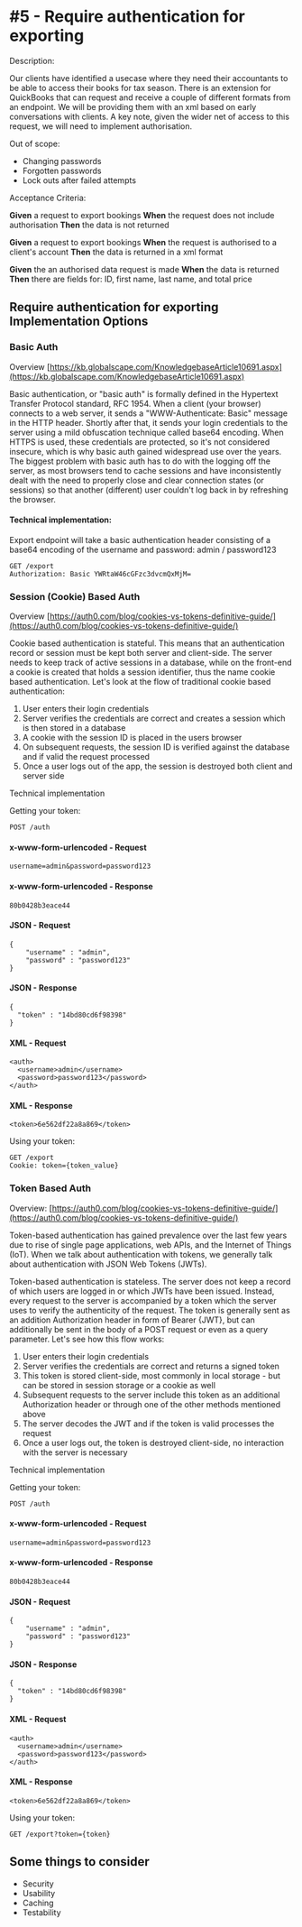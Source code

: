 # #5 - Require authentication for exporting

Description:

Our clients have identified a usecase where they need their accountants to be able to access their books for tax season. There is an extension for QuickBooks that can request and receive a couple of different formats from an endpoint. We will be providing them with an xml based on early conversations with clients. A key note, given the wider net of access to this request, we will need to implement authorisation.

Out of scope:

- Changing passwords
- Forgotten passwords
- Lock outs after failed attempts

Acceptance Criteria:

**Given** a request to export bookings
**When** the request does not include authorisation
**Then** the data is not returned

**Given** a request to export bookings
**When** the request is authorised to a client's account
**Then** the data is returned in a xml format

**Given** the an authorised data request is made
**When** the data is returned
**Then** there are fields for: ID, first name, last name, and total price

## Require authentication for exporting Implementation Options

### Basic Auth

Overview [https://kb.globalscape.com/KnowledgebaseArticle10691.aspx](https://kb.globalscape.com/KnowledgebaseArticle10691.aspx)

Basic authentication, or "basic auth" is formally defined in the Hypertext Transfer Protocol standard, RFC 1954. When a client (your browser) connects to a web server, it sends a "WWW-Authenticate: Basic" message in the HTTP header. Shortly after that, it sends your login credentials to the server using a mild obfuscation technique called base64 encoding. When HTTPS is used, these credentials are protected, so it's not considered insecure, which is why basic auth gained widespread use over the years. The biggest problem with basic auth has to do with the logging off the server, as most browsers tend to cache sessions and have inconsistently dealt with the need to properly close and clear connection states (or sessions) so that another (different) user couldn&#39;t log back in by refreshing the browser.

#### Technical implementation:

Export endpoint will take a basic authentication header consisting of a base64 encoding of the username and password: admin / password123

```
GET /export
Authorization: Basic YWRtaW46cGFzc3dvcmQxMjM=
```

### Session (Cookie) Based Auth

Overview [https://auth0.com/blog/cookies-vs-tokens-definitive-guide/](https://auth0.com/blog/cookies-vs-tokens-definitive-guide/)

Cookie based authentication is stateful. This means that an authentication record or session must be kept both server and client-side. The server needs to keep track of active sessions in a database, while on the front-end a cookie is created that holds a session identifier, thus the name cookie based authentication. Let&#39;s look at the flow of traditional cookie based authentication:

1. User enters their login credentials
2. Server verifies the credentials are correct and creates a session which is then stored in a database
3. A cookie with the session ID is placed in the users browser
4. On subsequent requests, the session ID is verified against the database and if valid the request processed
5. Once a user logs out of the app, the session is destroyed both client and server side

Technical implementation

Getting your token:

```
POST /auth
```

#### x-www-form-urlencoded - Request

```
username=admin&password=password123
```

#### x-www-form-urlencoded - Response

```
80b0428b3eace44
```

#### JSON - Request

```
{
    "username" : "admin",
    "password" : "password123"
}
```

#### JSON - Response

```
{
  "token" : "14bd80cd6f98398"
}
```

#### XML - Request

```
<auth>
  <username>admin</username>
  <password>password123</password>
</auth>
```

#### XML - Response

```
<token>6e562df22a8a869</token>
```

Using your token:

```
GET /export
Cookie: token={token_value}
```

### Token Based Auth

Overview: [https://auth0.com/blog/cookies-vs-tokens-definitive-guide/](https://auth0.com/blog/cookies-vs-tokens-definitive-guide/)

Token-based authentication has gained prevalence over the last few years due to rise of single page applications, web APIs, and the Internet of Things (IoT). When we talk about authentication with tokens, we generally talk about authentication with JSON Web Tokens (JWTs).

Token-based authentication is stateless. The server does not keep a record of which users are logged in or which JWTs have been issued. Instead, every request to the server is accompanied by a token which the server uses to verify the authenticity of the request. The token is generally sent as an addition Authorization header in form of Bearer {JWT}, but can additionally be sent in the body of a POST request or even as a query parameter. Let&#39;s see how this flow works:

1. User enters their login credentials
2. Server verifies the credentials are correct and returns a signed token
3. This token is stored client-side, most commonly in local storage - but can be stored in session storage or a cookie as well
4. Subsequent requests to the server include this token as an additional Authorization header or through one of the other methods mentioned above
5. The server decodes the JWT and if the token is valid processes the request
6. Once a user logs out, the token is destroyed client-side, no interaction with the server is necessary

Technical implementation

Getting your token:

```
POST /auth
```

#### x-www-form-urlencoded - Request

```
username=admin&password=password123
```

#### x-www-form-urlencoded - Response

```
80b0428b3eace44
```

#### JSON - Request

```
{
    "username" : "admin",
    "password" : "password123"
}
```

#### JSON - Response

```
{
  "token" : "14bd80cd6f98398"
}
```

#### XML - Request

```
<auth>
  <username>admin</username>
  <password>password123</password>
</auth>
```

#### XML - Response

```
<token>6e562df22a8a869</token>
```

Using your token:

```
GET /export?token={token}
```

## Some things to consider

- Security
- Usability
- Caching
- Testability
